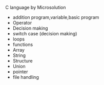 C language by Microsolution
- addition program,variable,basic program
- Operator
- Decision making
- switch case (decision making)
- loops
- functions
- Array
- String
- Structure
- Union
- pointer 
- file handling 


